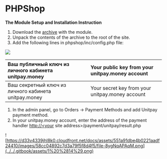 # PHPShop

**The Module Setup and Installation Instruction**

1. Download the [archive](https://github.com/unitpay/phpshop-module/archive/master.zip) with the module.
2. Unpack the contents of the archive to the root of the site.
3. Add the following lines in phpshop/inc/config.php file:

![](../../.gitbook/assets/0%20%2826%29.png)

| Ваш публичный ключ из личного кабинета unitpay.money | Your public key from your unitpay.money account |
| :--- | :--- |
| Ваш секретный ключ из личного кабинета unitpay.money | Your secret key from your unitpay.money account |

1. In the admin panel, go to Orders -&gt; Payment Methods and add Unitpay payment method.
2. In your unitpay.money account, enter the address of the payment handler [http://&lt;your](http://<your) site address&gt;/payment/unitpay/result.php

![https://d33v4339jhl8k0.cloudfront.net/docs/assets/551a91dbe4b0221aadf24410/images/58cc04892c7d3a79f5f8d4f5/file-8ygNqAPAqM.png](../../.gitbook/assets/1%20%2814%29.png)

